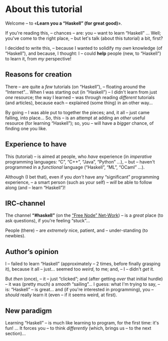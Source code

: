 # About this tutorial

Welcome – to «**Learn you a “Haskell” (for great good)**».

If you're reading this, – chances – are: you – want to learn “Haskell” … Well; you've come to the right place, – but let's talk (about this tutorial) a bit, first?

I decided to write this, – because I wanted to solidify my *own* knowledge (of “Haskell”), and because, I thought: I – could **help** people (new, to “Haskell”) to learn it, from *my* perspective! 

## Reasons for creation

There – are quite a *few* tutorials (on “Haskell”), – floating around the “Internet”… When I was starting out (in “Haskell”) – I didn't learn from just *one* resource; the way I learned – was through reading *different* tutorials (and articles), because each – explained (some thing) in an other way… 

By going – I was able put to together the pieces; and, it all – just came falling, into place… So, this – is an attempt at adding an *other* useful resource (for learning “Haskell”); so, you – will have a *bigger* chance, of finding one you like.

## Experience to have

This (tutorial) – is aimed at people, who *have* experience (in *imperative* programming languages: “C”, “C++”, “Java”, “Python” …), – but – haven't programmed in a *functional* language (“Haskell”, “ML”, “OCaml” …). 

Although (I bet that), even if you *don't* have any “significant” programming experience, – a smart person (such as your self) – *will* be able to follow along (and – learn “Haskell”)!

## IRC-channel

The channel **“#haskell”** (on the [“Free Node” Net-Work](https://freenode.net/)) – is a *great* place (to ask questions), if you're feeling “stuck”… 

People (there) – are *extremely* nice, patient, and – under-standing (to newbies).

## Author’s opinion

I – failed to learn “Haskell” (approximately – 2 times, before finally grasping it), because it all – just… seemed too *weird*, to me; and, – I – didn't *get* it. 

But *then* (once), – it – just “clicked”; and (after getting *over* that initial hurdle) – it was (pretty much) a *smooth* “sailing”… I guess: what I'm trying to say, – is: “Haskell” – is great… and (if you're interested in programming), you – *should* really learn it (even – if it seems weird, at first). 

## New paradigm

Learning “Haskell” – is much like learning to program, for the first time: it's fun! … It forces you – to think *differently* (which, brings us – to the next section)…
